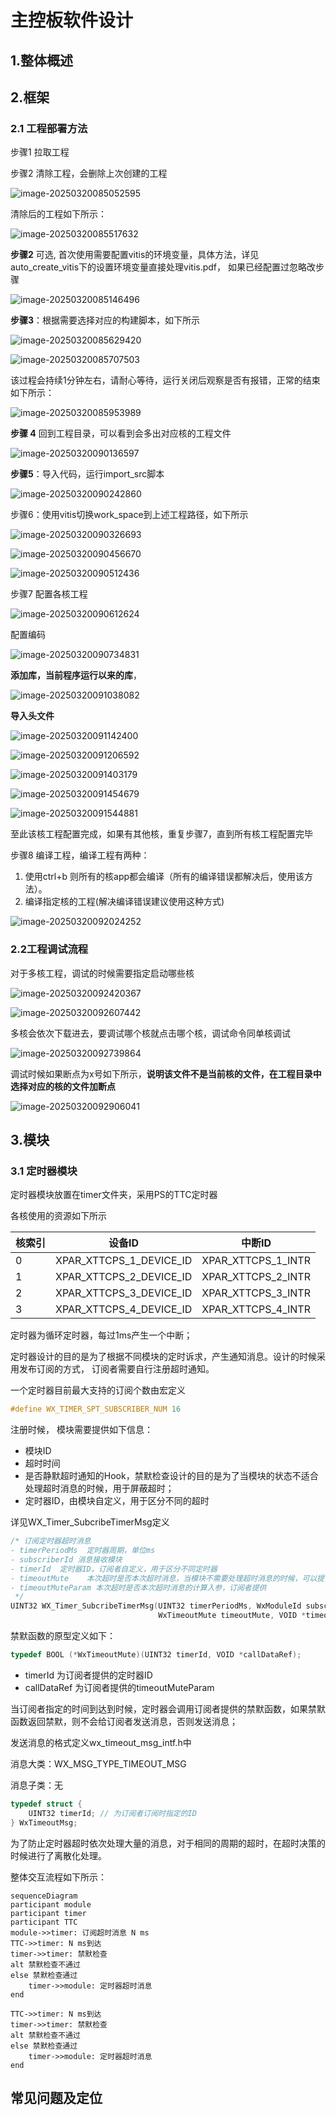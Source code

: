 # 主控板软件设计

## 1.整体概述

## 2.框架

### 2.1 工程部署方法

步骤1 拉取工程

步骤2 清除工程，会删除上次创建的工程

![image-20250320085052595](https://picture-1331657126.cos.ap-beijing.myqcloud.com/image-20250320085052595.png)

清除后的工程如下所示：

![image-20250320085517632](https://picture-1331657126.cos.ap-beijing.myqcloud.com/image-20250320085517632.png)

**步骤2** 可选, 首次使用需要配置vitis的环境变量，具体方法，详见auto_create_vitis下的设置环境变量直接处理vitis.pdf， 如果已经配置过忽略改步骤

![image-20250320085146496](https://picture-1331657126.cos.ap-beijing.myqcloud.com/image-20250320085146496.png)

**步骤3**：根据需要选择对应的构建脚本，如下所示

![image-20250320085629420](https://picture-1331657126.cos.ap-beijing.myqcloud.com/image-20250320085629420.png)

![image-20250320085707503](https://picture-1331657126.cos.ap-beijing.myqcloud.com/image-20250320085707503.png)

该过程会持续1分钟左右，请耐心等待，运行关闭后观察是否有报错，正常的结束如下所示：

![image-20250320085953989](https://picture-1331657126.cos.ap-beijing.myqcloud.com/image-20250320085953989.png)

**步骤 4** 回到工程目录，可以看到会多出对应核的工程文件

![image-20250320090136597](https://picture-1331657126.cos.ap-beijing.myqcloud.com/image-20250320090136597.png)

**步骤5**：导入代码，运行import_src脚本

![image-20250320090242860](https://picture-1331657126.cos.ap-beijing.myqcloud.com/image-20250320090242860.png)

步骤6：使用vitis切换work_space到上述工程路径，如下所示

![image-20250320090326693](https://picture-1331657126.cos.ap-beijing.myqcloud.com/image-20250320090326693.png)



![image-20250320090456670](https://picture-1331657126.cos.ap-beijing.myqcloud.com/image-20250320090456670.png)

![image-20250320090512436](https://picture-1331657126.cos.ap-beijing.myqcloud.com/image-20250320090512436.png)

步骤7 配置各核工程

![image-20250320090612624](https://picture-1331657126.cos.ap-beijing.myqcloud.com/image-20250320090612624.png)

配置编码

![image-20250320090734831](https://picture-1331657126.cos.ap-beijing.myqcloud.com/image-20250320090734831.png)

**添加库，当前程序运行以来的库**，

![image-20250320091038082](https://picture-1331657126.cos.ap-beijing.myqcloud.com/image-20250320091038082.png) 



**导入头文件**

![image-20250320091142400](https://picture-1331657126.cos.ap-beijing.myqcloud.com/image-20250320091142400.png)

![image-20250320091206592](https://picture-1331657126.cos.ap-beijing.myqcloud.com/image-20250320091206592.png)

![image-20250320091403179](https://picture-1331657126.cos.ap-beijing.myqcloud.com/image-20250320091403179.png)

![image-20250320091454679](https://picture-1331657126.cos.ap-beijing.myqcloud.com/image-20250320091454679.png)

![image-20250320091544881](https://picture-1331657126.cos.ap-beijing.myqcloud.com/image-20250320091544881.png)

至此该核工程配置完成，如果有其他核，重复步骤7，直到所有核工程配置完毕

步骤8 编译工程，编译工程有两种：

1. 使用ctrl+b 则所有的核app都会编译（所有的编译错误都解决后，使用该方法）。
2. 编译指定核的工程(解决编译错误建议使用这种方式)

![image-20250320092024252](https://picture-1331657126.cos.ap-beijing.myqcloud.com/image-20250320092024252.png)

### 2.2工程调试流程

对于多核工程，调试的时候需要指定启动哪些核

![image-20250320092420367](https://picture-1331657126.cos.ap-beijing.myqcloud.com/image-20250320092420367.png)

![image-20250320092607442](https://picture-1331657126.cos.ap-beijing.myqcloud.com/image-20250320092607442.png)

多核会依次下载进去，要调试哪个核就点击哪个核，调试命令同单核调试

![image-20250320092739864](https://picture-1331657126.cos.ap-beijing.myqcloud.com/image-20250320092739864.png)

调试时候如果断点为x号如下所示，**说明该文件不是当前核的文件，在工程目录中选择对应的核的文件加断点**

![image-20250320092906041](https://picture-1331657126.cos.ap-beijing.myqcloud.com/image-20250320092906041.png)



## 3.模块

### 3.1 定时器模块

定时器模块放置在timer文件夹，采用PS的TTC定时器

各核使用的资源如下所示

| 核索引 | 设备ID                  | 中断ID             |
| ------ | ----------------------- | ------------------ |
| 0      | XPAR_XTTCPS_1_DEVICE_ID | XPAR_XTTCPS_1_INTR |
| 1      | XPAR_XTTCPS_2_DEVICE_ID | XPAR_XTTCPS_2_INTR |
| 2      | XPAR_XTTCPS_3_DEVICE_ID | XPAR_XTTCPS_3_INTR |
| 3      | XPAR_XTTCPS_4_DEVICE_ID | XPAR_XTTCPS_4_INTR |

定时器为循环定时器，每过1ms产生一个中断；

定时器设计的目的是为了根据不同模块的定时诉求，产生通知消息。设计的时候采用发布订阅的方式， 订阅者需要自行注册超时通知。

一个定时器目前最大支持的订阅个数由宏定义

```c
#define WX_TIMER_SPT_SUBSCRIBER_NUM 16
```



注册时候， 模块需要提供如下信息：

- 模块ID
- 超时时间
- 是否静默超时通知的Hook，禁默检查设计的目的是为了当模块的状态不适合处理超时消息的时候，用于屏蔽超时；
- 定时器ID，由模块自定义，用于区分不同的超时

详见WX_Timer_SubcribeTimerMsg定义

```c
/* 订阅定时器超时消息
- timerPeriodMs  定时器周期，单位ms
- subscriberId 消息接收模块
- timerId  定时器ID，订阅者自定义，用于区分不同定时器
- timeoutMute    本次超时是否本次超时消息，当模块不需要处理超时消息的时候，可以提供该函数
- timeoutMuteParam 本次超时是否本次超时消息的计算入参，订阅者提供
 */
UINT32 WX_Timer_SubcribeTimerMsg(UINT32 timerPeriodMs, WxModuleId subscriberId, UINT32 timerId,
                                 WxTimeoutMute timeoutMute, VOID *timeoutMuteParam);
```



禁默函数的原型定义如下：

```c
typedef BOOL (*WxTimeoutMute)(UINT32 timerId, VOID *callDataRef);
```

- timerId   为订阅者提供的定时器ID
- callDataRef 为订阅者提供的timeoutMuteParam

当订阅者指定的时间到达到时候，定时器会调用订阅者提供的禁默函数，如果禁默函数返回禁默，则不会给订阅者发送消息，否则发送消息；

发送消息的格式定义wx_timeout_msg_intf.h中

消息大类：WX_MSG_TYPE_TIMEOUT_MSG

消息子类：无

```c
typedef struct {
    UINT32 timerId; // 为订阅者订阅时指定的ID
} WxTimeoutMsg;
```

为了防止定时器超时依次处理大量的消息，对于相同的周期的超时，在超时决策的时候进行了离散化处理。

整体交互流程如下所示：

```mermaid
sequenceDiagram
participant module
participant timer
participant TTC
module->>timer: 订阅超时消息 N ms
TTC->>timer: N ms到达
timer->>timer: 禁默检查
alt 禁默检查不通过
else 禁默检查通过
	timer->>module: 定时器超时消息
end

TTC->>timer: N ms到达
timer->>timer: 禁默检查
alt 禁默检查不通过
else 禁默检查通过
	timer->>module: 定时器超时消息
end
```



## 常见问题及定位


